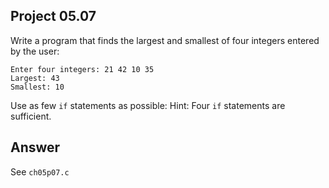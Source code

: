 ## Project 05.07
Write a program that finds the largest and smallest of four integers entered by the user:
```
Enter four integers: 21 42 10 35
Largest: 43
Smallest: 10
```
Use as few ```if``` statements as possible: Hint: Four ```if``` statements are sufficient.

## Answer
See ```ch05p07.c```
